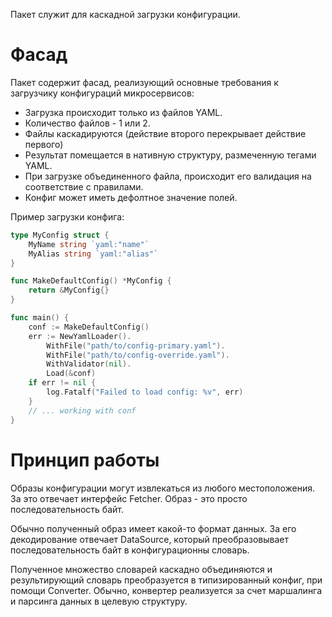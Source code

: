 Пакет служит для каскадной загрузки конфигурации.

Фасад
=====
Пакет содержит фасад, реализующий основные требования к загрузчику конфигураций микросервисов:
- Загрузка происходит только из файлов YAML.
- Количество файлов - 1 или 2.
- Файлы каскадируются (действие второго перекрывает действие первого)
- Результат помещается в нативную структуру, размеченную тегами YAML.
- При загрузке объединенного файла, происходит его валидация на соответствие с правилами.
- Конфиг может иметь дефолтное значение полей.

Пример загрузки конфига:

~~~go
type MyConfig struct {
    MyName string `yaml:"name"`
    MyAlias string `yaml:"alias"`
}

func MakeDefaultConfig() *MyConfig {
	return &MyConfig{}
}

func main() {
    conf := MakeDefaultConfig()
	err := NewYamlLoader().
        WithFile("path/to/config-primary.yaml").
        WithFile("path/to/config-override.yaml").
        WithValidator(nil).
        Load(&conf)
    if err != nil {
        log.Fatalf("Failed to load config: %v", err)
    }
    // ... working with conf
}
~~~


Принцип работы
==============
Образы конфигурации могут извлекаться из любого местоположения. За это отвечает интерфейс Fetcher. Образ - это просто последовательность байт.

Обычно полученный образ имеет какой-то формат данных. За его декодирование отвечает DataSource, который преобразовывает последовательность байт в конфигурационны словарь.

Полученное множество словарей каскадно объединяются и результирующий словарь преобразуется в типизированный конфиг, при помощи Converter. Обычно, конвертер реализуется за счет маршалинга и парсинга данных в целевую структуру.


